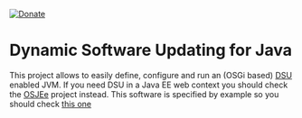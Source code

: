 [![Donate](https://img.shields.io/badge/Donate-PayPal-green.svg)](https://www.paypal.com/donate/?business=7JXD6EDFHXF5C&no_recurring=0&item_name=To+allow+the+development%2C+maintenance+and+evolution+of+a+kind+of+software+that+can+only+exist+in+this+way&currency_code=USD)
# Dynamic Software Updating for Java
This project allows to easily define, configure and run an (OSGi based) [DSU](https://en.wikipedia.org/wiki/Dynamic_software_updating) enabled JVM. If you need DSU in a Java EE web context you should check the [OSJEe](https://github.com/softalks/osjee) project instead. This software is specified by example so you should check [this one](https://github.com/softalks/osjee.example)
